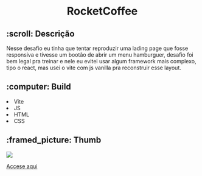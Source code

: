 <h1 align="center">RocketCoffee</h1>

<h2> :scroll: Descrição</h2>
<p>
  Nesse desafio eu tinha que tentar reproduzir uma lading page que fosse responsiva e tivesse um bootão de abrir um menu hamburguer, desafio foi bem legal pra treinar e nele eu evitei usar algum framework mais complexo, tipo o react, mas usei o vite com js vanilla pra reconstruir esse layout.
</p>

<h2> :computer: Build</h2>
<p>
  <li>Vite</li>
  <li>JS</li>
  <li>HTML</li>
  <li>CSS</li>
</p>

<h2> :framed_picture: Thumb</h2>

<img src="https://efficient-sloth-d85.notion.site/image/https%3A%2F%2Fs3-us-west-2.amazonaws.com%2Fsecure.notion-static.com%2Fb3c2bd17-dd6b-4aa2-b5af-b3b4f2da8eeb%2Fpreview.png?id=2014ae93-b2c5-48ee-8daa-0d01f8ca7f68&table=block&spaceId=08f749ff-d06d-49a8-a488-9846e081b224&width=2000&userId=&cache=v2" />



<a href="https://rocketcoffee-kappa.vercel.app">Accese aqui</a>
